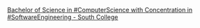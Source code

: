 [Bachelor of Science in #ComputerScience with Concentration in #SoftwareEngineering - South College](https://qi.tc/qi/120451)